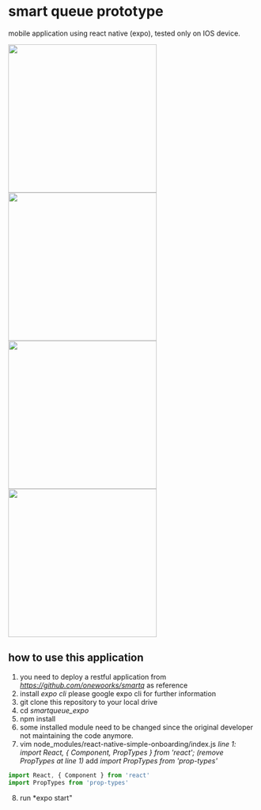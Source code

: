 # smart queue prototype
mobile application using react native (expo), tested only on IOS device.

<img src='https://onewoorks-solutions.com/github_images/smartq_1.png' width="300" />
<img src='https://onewoorks-solutions.com/github_images/smartq_2.png' width="300" />
<img src='https://onewoorks-solutions.com/github_images/smartq_3.png' width="300" />
<img src='https://onewoorks-solutions.com/github_images/smartq_4.png' width="300" />

## how to use this application
1. you need to deploy a restful application from *https://github.com/onewoorks/smartq*  as reference
2. install *expo cli* please google expo cli for further information
3. git clone this repository to your local drive
4. cd *smartqueue_expo*
5. npm install
6. some installed module need to be changed since the original developer not maintaining the code anymore.
7. vim node_modules/react-native-simple-onboarding/index.js
*line 1: import React, { Component, PropTypes } from 'react';*
*(remove PropTypes at line 1)*
add *import PropTypes from 'prop-types'*

```javascript
import React, { Component } from 'react'
import PropTypes from 'prop-types'
```
8. run *expo start"

